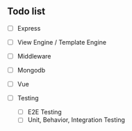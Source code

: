 ## Todo list

- [ ]  Express
  - [ ] View Engine / Template Engine
  - [ ] Middleware
- [ ]  Mongodb
- [ ]  Vue

- [ ] Testing
  - [ ] E2E Testing
  - [ ] Unit, Behavior, Integration Testing